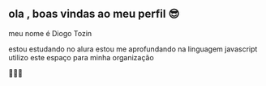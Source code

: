 ## ola , boas vindas ao meu perfil 😎

meu nome é Diogo Tozin

estou estudando no alura 
estou me aprofundando na linguagem javascript
utilizo este espaço para minha organização

🤖🤖👾
